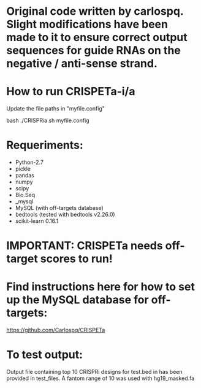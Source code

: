 # Original code written by carlospq. Slight modifications have been made to it to ensure correct output sequences for guide RNAs on the negative / anti-sense strand. 


# How to run CRISPETa-i/a

Update the file paths in "myfile.config"

bash ./CRISPRia.sh myfile.config			
							
# Requeriments:						
  - Python-2.7						
  - pickle					
  - pandas					
  - numpy						
  - scipy						
  - Bio.Seq					
  - _mysql					
  - MySQL (with off-targets database)			
  - bedtools (tested with bedtools v2.26.0)						
  - scikit-learn 0.16.1

# IMPORTANT: CRISPETa needs off-target scores to run! 
# Find instructions here for how to set up the MySQL database for off-targets:

https://github.com/Carlospq/CRISPETa

# To test output:

Output file containing top 10 CRISPRi designs for test.bed in has been provided in test_files. A fantom range of 10 was used with hg19_masked.fa
    
